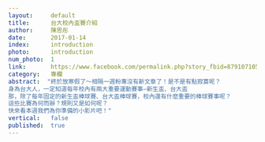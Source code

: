 ```yaml
---
layout:     default
title:      台大校內盃賽介紹
author:     陳思彤
date:       2017-01-14
index:      introduction
photo:      introduction
num_photo:  1
link:       https://www.facebook.com/permalink.php?story_fbid=879107105564741&id=815683195240466
category:   專欄
abstract:  "終於放寒假了～相隔一週粉專沒有新文章了！是不是有點寂寞呢？
身為台大人，一定知道每年校內有兩大重要運動賽事—新生盃、台大盃
那，除了每年固定的新生盃棒球賽、台大盃棒球賽，校內還有什麼重要的棒球賽事呢？
這些比賽為何而辦？規則又是如何呢？
快來看本週我們為你準備的小影片吧！"
vertical:   false
published:  true
---
```


　　
